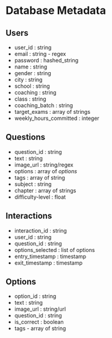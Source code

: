 # Database Metadata

## Users
- user_id : string
- email : string - regex
- password : hashed_string
- name : string
- gender : string
- city : string
- school : string
- coaching : string
- class : string
- coaching_batch : string
- target_exams : array of strings
- weekly_hours_committed : integer

## Questions
- question_id : string
- text : string
- image_url : string/regex
- options : array of *options*
- tags : array of string
- subject : string
- chapter : array of strings
- difficulty-level : float

## Interactions
- interaction_id : string
- user_id : string
- question_id : string
- options_selected : list of options
- entry_timestamp : timestamp
- exit_timestamp : timestamp

## Options
- option_id : string
- text : string
- image_url : string/url
- question_id : string
- is_correct : boolean
- tags - array of string